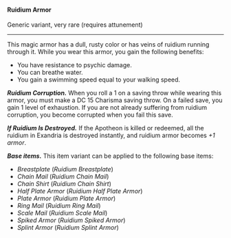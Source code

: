 #### Ruidium Armor

Generic variant, very rare (requires attunement)

---

This magic armor has a dull, rusty color or has veins of ruidium running through it. While you wear this armor, you gain the following benefits:

- You have resistance to psychic damage.
- You can breathe water.
- You gain a swimming speed equal to your walking speed.

***Ruidium Corruption.*** When you roll a 1 on a saving throw while wearing this armor, you must make a DC 15 Charisma saving throw. On a failed save, you gain 1 level of exhaustion. If you are not already suffering from ruidium corruption, you become corrupted when you fail this save.

***If Ruidium Is Destroyed.*** If the Apotheon is killed or redeemed, all the ruidium in Exandria is destroyed instantly, and ruidium armor becomes *+1 armor*.

***Base items.*** This item variant can be applied to the following base items:

- *Breastplate* (*Ruidium Breastplate*)
- *Chain Mail* (*Ruidium Chain Mail*)
- *Chain Shirt* (*Ruidium Chain Shirt*)
- *Half Plate Armor* (*Ruidium Half Plate Armor*)
- *Plate Armor* (*Ruidium Plate Armor*)
- *Ring Mail* (*Ruidium Ring Mail*)
- *Scale Mail* (*Ruidium Scale Mail*)
- *Spiked Armor* (*Ruidium Spiked Armor*)
- *Splint Armor* (*Ruidium Splint Armor*)